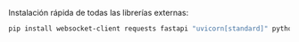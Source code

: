 Instalación rápida de todas las librerías externas:

```bash
pip install websocket-client requests fastapi "uvicorn[standard]" python-binance

